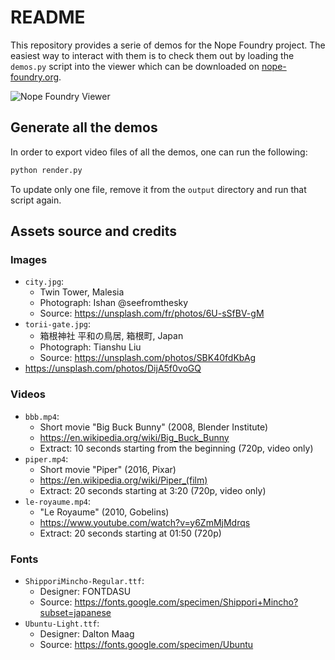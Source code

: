 # README

This repository provides a serie of demos for the Nope Foundry project. The
easiest way to interact with them is to check them out by loading the `demos.py`
script into the viewer which can be downloaded on [nope-foundry.org][nope-www].

[nope-www]: https://www.nope-foundry.org

![Nope Foundry Viewer](https://www.nope-foundry.org/img/viewer-800.png)

## Generate all the demos

In order to export video files of all the demos, one can run the following:

```sh
python render.py
```

To update only one file, remove it from the `output` directory and run that
script again.

## Assets source and credits

### Images

- `city.jpg`:
    + Twin Tower, Malesia
    + Photograph: Ishan @seefromthesky
    + Source: https://unsplash.com/fr/photos/6U-sSfBV-gM
- `torii-gate.jpg`:
    + 箱根神社 平和の鳥居, 箱根町, Japan
    + Photograph: Tianshu Liu
    + Source: https://unsplash.com/photos/SBK40fdKbAg
- https://unsplash.com/photos/DijA5f0voGQ

### Videos

- `bbb.mp4`:
    + Short movie "Big Buck Bunny" (2008, Blender Institute)
    + https://en.wikipedia.org/wiki/Big_Buck_Bunny
    + Extract: 10 seconds starting from the beginning (720p, video only)
- `piper.mp4`:
    + Short movie "Piper" (2016, Pixar)
    + https://en.wikipedia.org/wiki/Piper_(film)
    + Extract: 20 seconds starting at 3:20 (720p, video only)
- `le-royaume.mp4`:
    + "Le Royaume" (2010, Gobelins)
    + https://www.youtube.com/watch?v=y6ZmMjMdrqs
    + Extract: 20 seconds starting at 01:50 (720p)

### Fonts

- `ShipporiMincho-Regular.ttf`:
    + Designer: FONTDASU
    + Source: https://fonts.google.com/specimen/Shippori+Mincho?subset=japanese
- `Ubuntu-Light.ttf`:
    + Designer: Dalton Maag
    + Source: https://fonts.google.com/specimen/Ubuntu
